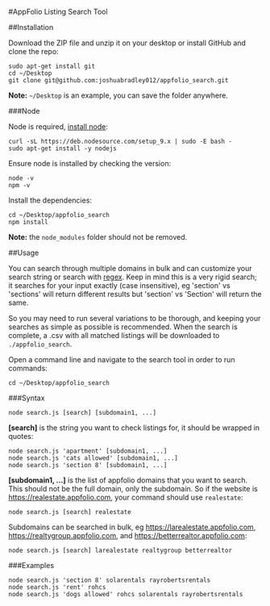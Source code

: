 #AppFolio Listing Search Tool

##Installation

Download the ZIP file and unzip it on your desktop or install GitHub and clone the repo:

    sudo apt-get install git
    cd ~/Desktop
    git clone git@github.com:joshuabradley012/appfolio_search.git

**Note:** `~/Desktop` is an example, you can save the folder anywhere.

###Node

Node is required, [install node](https://nodejs.org/):

    curl -sL https://deb.nodesource.com/setup_9.x | sudo -E bash -
    sudo apt-get install -y nodejs

Ensure node is installed by checking the version:

    node -v
    npm -v
    
Install the dependencies:

    cd ~/Desktop/appfolio_search
    npm install

**Note:** the `node_modules` folder should not be removed.

##Usage

You can search through multiple domains in bulk and can customize your search string or search with [regex](http://www.regular-expressions.info/). Keep in mind this is a very rigid search; it searches for your input exactly (case insensitive), eg 'section' vs 'sections' will return different results but 'section' vs 'Section' will return the same.

So you may need to run several variations to be thorough, and keeping your searches as simple as possible is recommended. When the search is complete, a .csv with all matched listings will be downloaded to `./appfolio_search`.

Open a command line and navigate to the search tool in order to run commands:

    cd ~/Desktop/appfolio_search

###Syntax

    node search.js [search] [subdomain1, ...]
    
**\[search]** is the string you want to check listings for, it should be wrapped in quotes:

    node search.js 'apartment' [subdomain1, ...]
    node search.js 'cats allowed' [subdomain1, ...]
    node search.js 'section 8' [subdomain1, ...]

**\[subdomain1, ...]** is the list of appfolio domains that you want to search. This should not be the full domain, only the subdomain. So if the website is https://realestate.appfolio.com, your command should use `realestate`:

    node search.js [search] realestate

Subdomains can be searched in bulk, eg https://larealestate.appfolio.com, https://realtygroup.appfolio.com, and https://betterrealtor.appfolio.com:

    node search.js [search] larealestate realtygroup betterrealtor

###Examples

    node search.js 'section 8' solarentals rayrobertsrentals
    node search.js 'rent' rohcs
    node search.js 'dogs allowed' rohcs solarentals rayrobertsrentals
